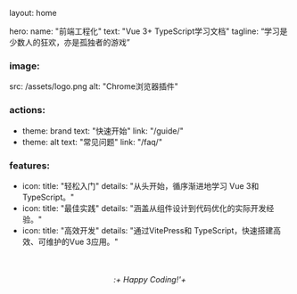 layout: home

hero:
  name: "前端工程化"
  text: "Vue 3+ TypeScript学习文档"
  tagline: “学习是少数人的狂欢，亦是孤独者的游戏”

### image:
  src: /assets/logo.png
  alt: "Chrome浏览器插件"

### actions:
  - theme: brand
    text: "快速开始"
    link: "/guide/"
  - theme: alt
    text: "常见问题"
    link: "/faq/"

### features:
  - icon:
      title: "轻松入门"
      details: "从头开始，循序渐进地学习 Vue 3和 TypeScript。"
  - icon:
      title: "最佳实践"
      details: "涵盖从组件设计到代码优化的实际开发经验。"
  - icon:
      title: "高效开发"
      details: "通过VitePress和 TypeScript，快速搭建高效、可维护的Vue 3应用。"

<div style="text-align: center; margin-top:50px;">
  <em>:+ Happy Coding!'+</em>
</div>